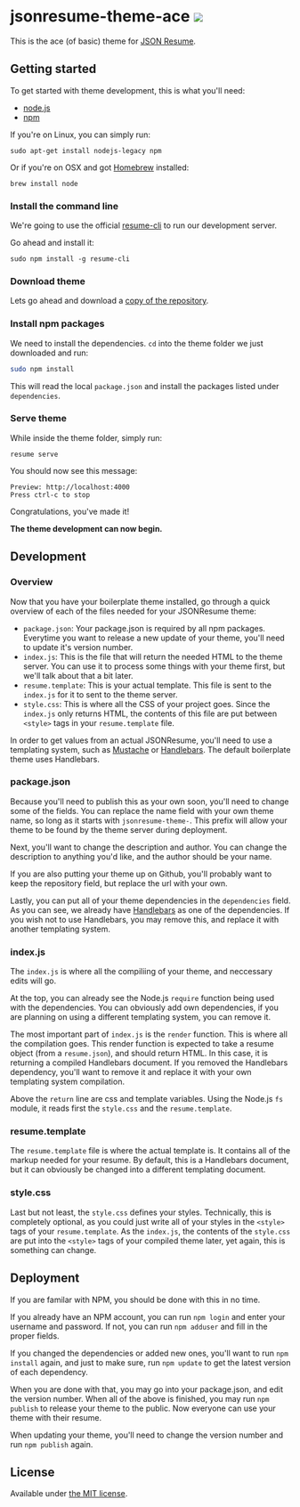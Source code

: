 # jsonresume-theme-ace [![](https://badge.fury.io/js/jsonresume-theme-ace.svg)](https://www.npmjs.org/package/jsonresume-theme-ace)

This is the ace (of basic) theme for [JSON Resume](http://jsonresume.org/).

## Getting started

To get started with theme development, this is what you'll need:

- [node.js](http://howtonode.org/how-to-install-nodejs)
- [npm](http://howtonode.org/introduction-to-npm)

If you're on Linux, you can simply run:

```
sudo apt-get install nodejs-legacy npm
```

Or if you're on OSX and got [Homebrew](http://brew.sh/) installed:
```
brew install node
```

### Install the command line

We're going to use the official [resume-cli](https://github.com/jsonresume/resume-cli) to run our development server.

Go ahead and install it:

```
sudo npm install -g resume-cli
```

### Download theme

Lets go ahead and download a [copy of the repository](https://github.com/w0rd-driven/jsonresume-theme-ace/archive/master.zip).

### Install npm packages

We need to install the dependencies. `cd` into the theme folder we just downloaded and run:

```bash
sudo npm install
```

This will read the local `package.json` and install the packages listed under `dependencies`.

### Serve theme

While inside the theme folder, simply run:

```
resume serve
```

You should now see this message:

```
Preview: http://localhost:4000
Press ctrl-c to stop
```

Congratulations, you've made it!

__The theme development can now begin.__

## Development

### Overview

Now that you have your boilerplate theme installed, go through a quick overview of each of the files needed for your JSONResume theme:

* `package.json`: Your package.json is required by all npm packages. Everytime you want to release a new update of your theme, you'll need to update it's version number.
* `index.js`: This is the file that will return the needed HTML to the theme server. You can use it to process some things with your theme first, but we'll talk about that a bit later.
* `resume.template`: This is your actual template. This file is sent to the `index.js` for it to sent to the theme server.
* `style.css`: This is where all the CSS of your project goes. Since the `index.js` only returns HTML, the contents of this file are put between `<style>` tags in your `resume.template` file.

In order to get values from an actual JSONResume, you'll need to use a templating system, such as [Mustache](http://mustache.github.io/) or [Handlebars](http://handlebarsjs.com/). The default boilerplate theme uses Handlebars.

### package.json

Because you'll need to publish this as your own soon, you'll need to change some of the fields. You can replace the name field with your own theme name, so long as it starts with `jsonresume-theme-`. This prefix will allow your theme to be found by the theme server during deployment.

Next, you'll want to change the description and author. You can change the description to anything you'd like, and the author should be your name.

If you are also putting your theme up on Github, you'll probably want to keep the repository field, but replace the url with your own.

Lastly, you can put all of your theme dependencies in the `dependencies` field. As you can see, we already have [Handlebars](http://handlebarsjs.com/) as one of the dependencies. If you wish not to use Handlebars, you may remove this, and replace it with another templating system.

### index.js

The `index.js` is where all the compiliing of your theme, and neccessary edits will go.

At the top, you can already see the Node.js `require` function being used with the dependencies. You can obviously add own dependencies, if you are planning on using a different templating system, you can remove it.

The most important part of `index.js` is the `render` function. This is where all the compilation goes. This render function is expected to take a resume object (from a `resume.json`), and should return HTML. In this case, it is returning a compiled Handlebars document. If you removed the Handlebars dependency, you'll want to remove it and replace it with your own templating system compilation.

Above the `return` line are css and template variables. Using the Node.js `fs` module, it reads first the `style.css` and the `resume.template`.

### resume.template

The `resume.template` file is where the actual template is. It contains all of the markup needed for your resume. By default, this is a Handlebars document, but it can obviously be changed into a different templating document.

### style.css

Last but not least, the `style.css` defines your styles. Technically, this is completely optional, as you could just write all of your styles in the `<style>` tags of your `resume.template`. As the `index.js`, the contents of the `style.css` are put into the `<style>` tags of your compiled theme later, yet again, this is something can change.

## Deployment

If you are familar with NPM, you should be done with this in no time.

If you already have an NPM account, you can run `npm login` and enter your username and password. If not, you can run `npm adduser` and fill in the proper fields.

If you changed the dependencies or added new ones, you'll want to run `npm install` again, and just to make sure, run `npm update` to get the latest version of each dependency.

When you are done with that, you may go into your package.json, and edit the version number. When all of the above is finished, you may run `npm publish` to release your theme to the public. Now everyone can use your theme with their resume.

When updating your theme, you'll need to change the version number and run `npm publish` again.

## License

Available under [the MIT license](http://mths.be/mit).
